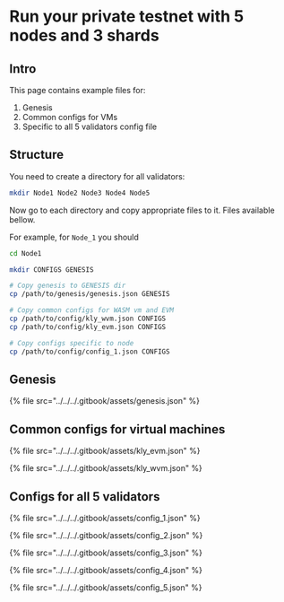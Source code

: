 # Run your private testnet with 5 nodes and 3 shards

## Intro

This page contains example files for:

1. Genesis
2. Common configs for VMs
3. Specific to all 5 validators config file

## Structure

You need to create a directory for all validators:

```bash
mkdir Node1 Node2 Node3 Node4 Node5 
```

Now go to each directory and copy appropriate files to it. Files available bellow.

For example, for `Node_1` you should

```bash
cd Node1

mkdir CONFIGS GENESIS

# Copy genesis to GENESIS dir
cp /path/to/genesis/genesis.json GENESIS

# Copy common configs for WASM vm and EVM
cp /path/to/config/kly_wvm.json CONFIGS
cp /path/to/config/kly_evm.json CONFIGS

# Copy configs specific to node
cp /path/to/config/config_1.json CONFIGS
```

## Genesis

{% file src="../../../.gitbook/assets/genesis.json" %}

## Common configs for virtual machines

{% file src="../../../.gitbook/assets/kly_evm.json" %}

{% file src="../../../.gitbook/assets/kly_wvm.json" %}

## Configs for all 5 validators

{% file src="../../../.gitbook/assets/config_1.json" %}

{% file src="../../../.gitbook/assets/config_2.json" %}

{% file src="../../../.gitbook/assets/config_3.json" %}

{% file src="../../../.gitbook/assets/config_4.json" %}

{% file src="../../../.gitbook/assets/config_5.json" %}

